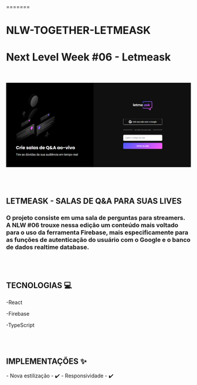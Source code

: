 

=======
# NLW-TOGETHER-LETMEASK


<h1> Next Level Week #06 - Letmeask </h1>
<br></br>

<img src='/src/assets/images/imgLetmeask.PNG' alt="Imagem da página de login ">

<br></br>

<h2>LETMEASK - SALAS DE Q&A PARA SUAS LIVES</h2>

<h3>O projeto consiste em uma sala de perguntas para streamers.
A NLW #06 trouxe nessa edição um conteúdo mais voltado para o uso da ferramenta Firebase, mais especificamente para as funções de autenticação do usuário com o Google e o banco de dados realtime database. 
</h3>


<br></br>

<h2> TECNOLOGIAS 💻 </h2>
<p>-React</p>
<p>-Firebase</p>
<p>-TypeScript</p>

<br></br>

<h2>IMPLEMENTAÇÕES ✨</h2>
- Nova estilização - ✔️
- Responsividade - ✔️











